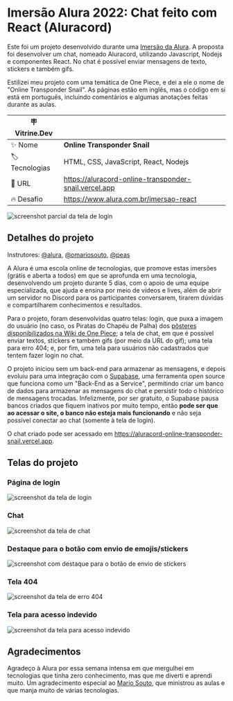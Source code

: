 # Imersão Alura 2022: Chat feito com React (Aluracord)

Este foi um projeto desenvolvido durante uma [Imersão da Alura](https://www.alura.com.br/imersao-react). A proposta foi desenvolver um chat, nomeado Aluracord, utilizando Javascript, Nodejs e componentes React. No chat é possível enviar mensagens de texto, stickers e também gifs.

Estilizei meu projeto com uma temática de One Piece, e dei a ele o nome de "Online Transponder Snail". As páginas estão em inglês, mas o código em si está em português, incluindo comentários e algumas anotações feitas durante as aulas.

| :placard: Vitrine.Dev |     |
| -------------  | --- |
| :sparkles: Nome        | **Online Transponder Snail**
| :label: Tecnologias | HTML, CSS, JavaScript, React, Nodejs
| :rocket: URL         | https://aluracord-online-transponder-snail.vercel.app
| :fire: Desafio     | https://www.alura.com.br/imersao-react

![screenshot parcial da tela de login](https://user-images.githubusercontent.com/19349339/190253982-a5f9dadd-7961-4b59-95fc-a6e4efaf0175.png#vitrinedev)

## Detalhes do projeto

Instrutores: [@alura](https://github.com/alura), [@omariosouto](https://github.com/omariosouto), [@peas](https://github.com/peas)

A Alura é uma escola online de tecnologias, que promove estas imersões (grátis e aberta a todos) em que se aprofunda em uma tecnologia, 
desenvolvendo um projeto durante 5 dias, com o apoio de uma equipe especializada, que ajuda e ensina por meio de vídeos e lives, além de abrir um servidor no Discord
para os participantes conversarem, tirarem dúvidas e compartilharem conhecimentos e resultados. 

Para o projeto, foram desenvolvidas quatro telas: login, que puxa a imagem do usuário (no caso, os Piratas do Chapéu de Palha) dos [pôsteres disponibilizados na Wiki de One Piece](https://onepiece.fandom.com/wiki/Bounties/Gallery); a tela de chat, em que é possível enviar textos, stickers e também gifs (por meio da URL do gif); uma tela para erro 404; e, por fim, uma tela para usuários não cadastrados que tentem fazer login no chat.

O projeto iniciou sem um back-end para armazenar as mensagens, e depois evoluiu para uma integração com o [Supabase](https://supabase.com), uma ferramenta 
open source que funciona como um "Back-End as a Service", permitindo criar um banco de dados para armazenar as mensagens do chat e persistir todo o histórico
de mensagens trocadas. Infelizmente, por ser gratuito, o Supabase pausa bancos criados que fiquem inativos por muito tempo, então **pode ser que ao acessar o site,
o banco não esteja mais funcionando** e não seja possível conectar ao chat (somente à tela de login).

O chat criado pode ser acessado em https://aluracord-online-transponder-snail.vercel.app.

## Telas do projeto

### Página de login
![screenshot da tela de login](https://user-images.githubusercontent.com/19349339/160727446-60627efa-34bb-40ff-8ba1-c12a7b302b83.png)

### Chat
![screenshot da tela de chat](https://user-images.githubusercontent.com/19349339/160727699-5b3281bf-a37a-4850-b0e1-90ccc0eb6675.png)

### Destaque para o botão com envio de emojis/stickers
![screenshot com destaque para o botão de envio de stickers](https://user-images.githubusercontent.com/19349339/160728168-6f76f9aa-0f3e-4c62-83e6-218503dc001d.png)

### Tela 404
![screenshot da tela de erro 404](https://user-images.githubusercontent.com/19349339/190253107-c0ea7ee1-22e4-41a5-9314-7b20d17c7eed.png)

### Tela para acesso indevido
![screenshot da tela para acesso indevido](https://user-images.githubusercontent.com/19349339/190253376-e177da52-4bbc-43a9-9fd1-dd358a875f25.png)

## Agradecimentos
Agradeço à Alura por essa semana intensa em que mergulhei em tecnologias que tinha zero conhecimento, mas que me diverti e aprendi muito. Um agradecimento 
especial ao [Mario Souto](https://br.linkedin.com/in/omariosouto), que ministrou as aulas e que manja muito de várias tecnologias.
